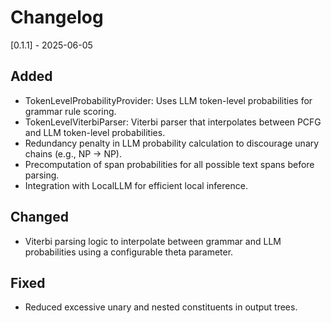 # Changelog

[0.1.1] - 2025-06-05

## Added
- TokenLevelProbabilityProvider: Uses LLM token-level probabilities for grammar rule scoring.
- TokenLevelViterbiParser: Viterbi parser that interpolates between PCFG and LLM token-level probabilities.
- Redundancy penalty in LLM probability calculation to discourage unary chains (e.g., NP -> NP).
- Precomputation of span probabilities for all possible text spans before parsing.
- Integration with LocalLLM for efficient local inference.

## Changed
- Viterbi parsing logic to interpolate between grammar and LLM probabilities using a configurable theta parameter.

## Fixed
- Reduced excessive unary and nested constituents in output trees.
